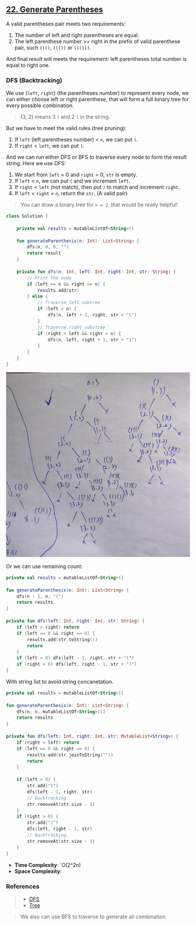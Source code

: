 ## [22. Generate Parentheses](https://leetcode.com/problems/generate-parentheses/)

A valid parentheses pair meets two requirements:
1. The number of left and right parentheses are equal.
2. The left parenthese number >= right in the prefix of valid parenthese pair, such `((()`, `((())` or `((()))`.

And final result will meets the requirement: left parentheses total number is equal to right one.

### DFS (Backtracking)
We use (`left`, `right`) (the parentheses number) to represent every node, we can either choose left or right parenthese, that will form a full binary tree for every possible combination.

> (3, 2) means 3 `(` and 2 `)` in the string.

But we have to meet the valid rules (tree pruning):
1. If `left` (left parentheses number) < `n`, we can put `(`.
2. If `right` < `left`, we can put `)`.

And we can run either DFS or BFS to traverse every node to form the result string. 
Here we use DFS:
1. We start from `left` = 0 and `right` = 0, `str` is empty.
2. If `left` < `n`, we can put `(` and we increment `left`.
3. If `right` < `left` (not match), then put `)` to match and increment `right`.
4. If `left` = `right` = `n`, return the `str`. (A valid pair)

> You can draw a binary tree for `n = 2`, that would be really helpful!

```kotlin
class Solution {

    private val results = mutableListOf<String>()

    fun generateParenthesis(n: Int): List<String> {
        dfs(n, 0, 0, "")
        return result
    }

    private fun dfs(n: Int, left: Int, right: Int, str: String) {
        // Print the node
        if (left == n && right == n) {
            results.add(str)
        } else {
            // Traverse left subtree
            if (left < n) {
                dfs(n, left + 1, right, str + "(")
            } 
            // Traverse right substree
            if (right < left && right < n) {
                dfs(n, left, right + 1, str + ")")
            }
        }
    }
}
```

![DFS Tree](../media/22.generate-parentheses.jpg)

Or we can use remaining count:

```kotlin
private val results = mutableListOf<String>()

fun generateParenthesis(n: Int): List<String> {
    dfs(n - 1, n, "(")
    return results        
}

private fun dfs(left: Int, right: Int, str: String) {
    if (left > right) return
    if (left == 0 && right == 0) {
        results.add(str.toString())
        return
    }
    if (left > 0) dfs(left - 1, right, str + "(")
    if (right > 0) dfs(left, right - 1, str + ")")
}
```

With string list to avoid string concanetation.

```kotlin
private val results = mutableListOf<String>()

fun generateParenthesis(n: Int): List<String> {
    dfs(n, n, mutableListOf<String>())
    return results
}

private fun dfs(left: Int, right: Int, str: MutableList<String>) {
    if (right < left) return
    if (left == 0 && right == 0) {
        results.add(str.joinToString(""))
        return
    }
    
    if (left > 0) {
        str.add("(")
        dfs(left - 1, right, str)
        // Backtracking
        str.removeAt(str.size - 1)
    }
    if (right > 0) {
        str.add(")")
        dfs(left, right - 1, str)
        // Backtracking
        str.removeAt(str.size - 1)
    }
}
```

* **Time Complexity**: `O(2^2n)
* **Space Complexity**: 

### References
> * [DFS](https://leetcode.cn/problems/generate-parentheses/solution/shen-du-you-xian-bian-li-zui-jian-jie-yi-ypti/)
> * [Tree](https://leetcode.cn/problems/generate-parentheses/solution/pei-yang-chou-xiang-si-wei-hui-su-jie-fa-7dwu/)

> We also can use BFS to traverse to generate all combination. 